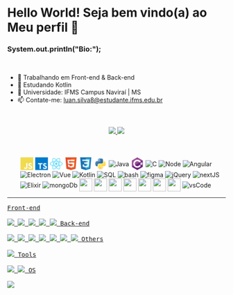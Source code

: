 # Hello World! Seja bem vindo(a) ao Meu perfil 🖖

### System.out.println("Bio:");

<br/>

- 👀 Trabalhando em Front-end & Back-end
- 🌠 Estudando Kotlin
- 🎩 Universidade: IFMS Campus Naviraí | MS
- 📫 Contate-me:  luan.silva8@estudante.ifms.edu.br

<br/>
<br/>

<div align="center" style="flex-wrap: nowrap;">
  <a href="https://github.com/rafaballerini">
  <img height="150em" src="https://github-readme-stats.vercel.app/api?username=Luan16p&show_icons=true&theme=dark&include_all_commits=true&count_private=true"/>
  <img height="150em" src="https://github-readme-stats.vercel.app/api/top-langs/?username=Luan16p&layout=compact&langs_count=7&theme=dark"/>
</div>
  
  <br/>
  <br/>
<div style="display: inline-block; margin-left: 30px;"><br>
  <img align="center" alt="Js" height="30" width="30" src="https://raw.githubusercontent.com/devicons/devicon/master/icons/javascript/javascript-plain.svg">
  <img align="center" alt="Ts" height="30" width="30" src="https://raw.githubusercontent.com/devicons/devicon/master/icons/typescript/typescript-plain.svg">
  <img align="center" alt="React" height="30" width="30" src="https://raw.githubusercontent.com/devicons/devicon/master/icons/react/react-original.svg">
  <img align="center" alt="HTML" height="30" width="30" src="https://raw.githubusercontent.com/devicons/devicon/master/icons/html5/html5-original.svg">
  <img align="center" alt="CSS" height="30" width="30" src="https://raw.githubusercontent.com/devicons/devicon/master/icons/css3/css3-original.svg">
  <img align="center" alt="Python" height="30" width="30" src="https://raw.githubusercontent.com/devicons/devicon/master/icons/python/python-original.svg">
  <img align="center" alt="Java" height="30" width="30" src="https://cdn.jsdelivr.net/gh/devicons/devicon/icons/java/java-original.svg" />
  <img align="center" alt="Csharp" height="30" width="30" src="https://raw.githubusercontent.com/devicons/devicon/master/icons/csharp/csharp-original.svg">
  <img align="center" alt="C" height="30" width="30" src="https://cdn.jsdelivr.net/gh/devicons/devicon/icons/c/c-original.svg" />
  <img align="center" alt="Node" height="30" width="30" src="https://cdn.jsdelivr.net/gh/devicons/devicon/icons/nodejs/nodejs-original.svg" />
  <img align="center" alt="Angular" height="30" width="30" src="https://cdn.jsdelivr.net/gh/devicons/devicon/icons/angularjs/angularjs-original.svg" />
  <img align="center" alt="Electron" height="30" width="30" src="https://cdn.jsdelivr.net/gh/devicons/devicon/icons/electron/electron-original.svg" />
  <img align="center" alt="Vue" height="30" width="30" src="https://cdn.jsdelivr.net/gh/devicons/devicon/icons/vuejs/vuejs-original.svg" />
  <img align="center" alt="Kotlin" height="30" width="30" src="https://cdn.jsdelivr.net/gh/devicons/devicon/icons/kotlin/kotlin-original.svg" />
  <img align="center" alt="SQL" height="30" width="30" src="https://cdn.jsdelivr.net/gh/devicons/devicon/icons/mysql/mysql-original.svg"/> 
  <img align="center" alt="bash" height="30" width="30" src="https://cdn.jsdelivr.net/gh/devicons/devicon/icons/bash/bash-original.svg"/>
  <img align="center" alt="figma" height="30" width="30" src="https://cdn.jsdelivr.net/gh/devicons/devicon/icons/figma/figma-original.svg"/>
  <img align="center" alt="jQuery" height="30" width="30" src="https://cdn.jsdelivr.net/gh/devicons/devicon/icons/jquery/jquery-original.svg"/>
  <img align="center" alt="nextJS" height="30" width="30" src="https://cdn.jsdelivr.net/gh/devicons/devicon/icons/nextjs/nextjs-original.svg"/>
  <img align="center" alt="Elixir" height="30" width="30" src="https://cdn.jsdelivr.net/gh/devicons/devicon/icons/elixir/elixir-original.svg"/>
  <img align="center" alt="mongoDb" height="30" width="30" src="https://cdn.jsdelivr.net/gh/devicons/devicon/icons/mongodb/mongodb-original.svg" />
  <img align="center" alt="" height="30" width="30" src="https://cdn.jsdelivr.net/gh/devicons/devicon/icons/codepen/codepen-plain.svg"/>
  <img align="center" alt="" height="30" width="30" src="https://cdn.jsdelivr.net/gh/devicons/devicon/icons/dart/dart-original.svg"/>
  <img align="center" alt="" height="30" width="30" src="https://cdn.jsdelivr.net/gh/devicons/devicon/icons/go/go-original.svg"/>
  <img align="center" alt="" height="30" width="30" src="https://cdn.jsdelivr.net/gh/devicons/devicon/icons/lua/lua-original.svg"/>
  <img align="center" alt="" height="30" width="30" src="https://cdn.jsdelivr.net/gh/devicons/devicon/icons/npm/npm-original-wordmark.svg"/>
  <img align="center" alt="" height="30" width="30" src="https://cdn.jsdelivr.net/gh/devicons/devicon/icons/github/github-original.svg"/>
  <img align="center" alt="" height="30" width="30" src="https://cdn.jsdelivr.net/gh/devicons/devicon/icons/jetbrains/jetbrains-original.svg"/>
  <img align="center" alt="vsCode" height="30" width="30" src="https://cdn.jsdelivr.net/gh/devicons/devicon/icons/vscode/vscode-original.svg"/>
 
  
</div>
  
 <hr>
 
 <section align: center;>
  <kbd>
    <kbd>Front-end</kbd>
    <br>
    <br>
    <img width="30px" src="https://cdn.jsdelivr.net/gh/devicons/devicon/icons/html5/html5-original.svg" /> 
    <img width="30px" src="https://cdn.jsdelivr.net/gh/devicons/devicon/icons/css3/css3-plain.svg" /> 
    <img width="30px" src="https://cdn.jsdelivr.net/gh/devicons/devicon/icons/sass/sass-original.svg" /> 
    <img width="30px" src="https://cdn.jsdelivr.net/gh/devicons/devicon/icons/javascript/javascript-original.svg" />
    <img width="30px" src="https://cdn.jsdelivr.net/gh/devicons/devicon/icons/jquery/jquery-original.svg" />
  </kbd>
  <kbd>
    <kbd>Back-end</kbd>
    <br>
    <br>
    <img width="30px" src="https://cdn.jsdelivr.net/gh/devicons/devicon/icons/php/php-original.svg" />
    <img width="30px" src="https://cdn.jsdelivr.net/gh/devicons/devicon/icons/composer/composer-original.svg" />
    <img width="30px" src="https://cdn.jsdelivr.net/gh/devicons/devicon/icons/typescript/typescript-original.svg" />
    <img width="30px" src="https://cdn.jsdelivr.net/gh/devicons/devicon/icons/nodejs/nodejs-original.svg" />
    <img width="30px" src="https://cdn.jsdelivr.net/gh/devicons/devicon/icons/mysql/mysql-plain.svg" />
    <img width="30px" src="https://cdn.jsdelivr.net/gh/devicons/devicon/icons/ruby/ruby-original.svg" />
    <img width="30px" src="https://cdn.jsdelivr.net/gh/devicons/devicon/icons/rails/rails-original-wordmark.svg" />
  </kbd>
  <kbd>
    <kbd>Others</kbd>
    <br>
    <br>
    <img width="30px" src="https://cdn.jsdelivr.net/gh/devicons/devicon/icons/python/python-original.svg" />
  </kbd>
  <kbd>
    <kbd>Tools</kbd>
    <br>
    <br>
    <img width="30px" src="https://cdn.jsdelivr.net/gh/devicons/devicon/icons/vscode/vscode-original.svg" />
    <img width="30px" src="https://cdn.jsdelivr.net/gh/devicons/devicon/icons/gimp/gimp-original.svg" />
  </kbd>
  <kbd>
    <kbd>OS</kbd>
    <br>
    <br>
    <img width="30px" src="https://cdn.jsdelivr.net/gh/devicons/devicon/icons/ubuntu/ubuntu-plain.svg" />
  </kbd>
</section>
